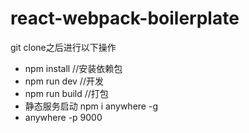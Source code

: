 # react-webpack-boilerplate

git clone之后进行以下操作
+ npm install //安装依赖包
+ npm run dev //开发
+ npm run build //打包
+ 静态服务启动 npm i anywhere -g     
+ anywhere -p 9000
